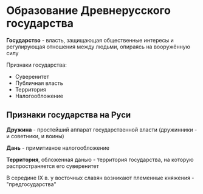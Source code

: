 # Образование Древнерусского государства

**Государство** - власть, защищающая общественные интересы и регулирующая отношения между людьми, опираясь на вооружённую силу

Признаки государства:

- Суверенитет
- Публичная власть
- Территория
- Налогообложение

## Признаки государства на Руси

**Дружина** - простейший аппарат государственной власти (дружинники - и советники, и воины)

**Дань** - примитивное налогообложение

**Территория**, обложенная данью - территория государства, на которую распространяется его суверенитет

В середине IX в. у восточных славян возникают племенные княжения - "предгосударства"
